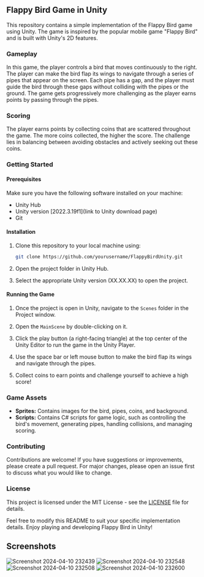 ## Flappy Bird Game in Unity

This repository contains a simple implementation of the Flappy Bird game using Unity. The game is inspired by the popular mobile game "Flappy Bird" and is built with Unity's 2D features.

### Gameplay

In this game, the player controls a bird that moves continuously to the right. The player can make the bird flap its wings to navigate through a series of pipes that appear on the screen. Each pipe has a gap, and the player must guide the bird through these gaps without colliding with the pipes or the ground. The game gets progressively more challenging as the player earns points by passing through the pipes.

### Scoring

The player earns points by collecting coins that are scattered throughout the game. The more coins collected, the higher the score. The challenge lies in balancing between avoiding obstacles and actively seeking out these coins.

### Getting Started

#### Prerequisites

Make sure you have the following software installed on your machine:

- Unity Hub
- Unity version [2022.3.19f1](link to Unity download page)
- Git

#### Installation

1. Clone this repository to your local machine using:

   ```bash
   git clone https://github.com/yourusername/FlappyBirdUnity.git
   ```

2. Open the project folder in Unity Hub.

3. Select the appropriate Unity version (XX.XX.XX) to open the project.

#### Running the Game

1. Once the project is open in Unity, navigate to the `Scenes` folder in the Project window.

2. Open the `MainScene` by double-clicking on it.

3. Click the play button (a right-facing triangle) at the top center of the Unity Editor to run the game in the Unity Player.

4. Use the space bar or left mouse button to make the bird flap its wings and navigate through the pipes.

5. Collect coins to earn points and challenge yourself to achieve a high score!

### Game Assets

- **Sprites:** Contains images for the bird, pipes, coins, and background.
- **Scripts:** Contains C# scripts for game logic, such as controlling the bird's movement, generating pipes, handling collisions, and managing scoring.

### Contributing

Contributions are welcome! If you have suggestions or improvements, please create a pull request. For major changes, please open an issue first to discuss what you would like to change.

### License

This project is licensed under the MIT License - see the [LICENSE](LICENSE) file for details.

 
Feel free to modify this README to suit your specific implementation details. Enjoy playing and developing Flappy Bird in Unity!

## Screenshots

![Screenshot 2024-04-10 232439](https://github.com/August2042/Flappy_Bird_Game/assets/94859002/0d957796-187f-48cd-a41c-df4ec290b58c)
![Screenshot 2024-04-10 232548](https://github.com/August2042/Flappy_Bird_Game/assets/94859002/ca0055c5-0a7f-4eb6-a0e4-ec6ec990ae1f)
![Screenshot 2024-04-10 232508](https://github.com/August2042/Flappy_Bird_Game/assets/94859002/6da8c26e-0f9f-4e43-a544-a620e5984bb2)
![Screenshot 2024-04-10 232600](https://github.com/August2042/Flappy_Bird_Game/assets/94859002/a6ce60b2-e14a-45e4-a91b-79071e880432)


